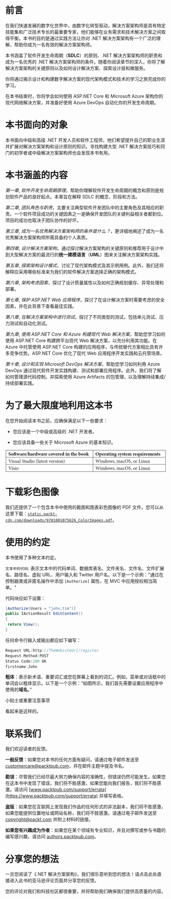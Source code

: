# 前言

在我们快速发展的数字化世界中，由数字化转型驱动，解决方案架构师是具有特定技能集和广泛技术专长的最重要专家，他们能够在业务需求和技术解决方案之间取得平衡。本书的目的是通过实践方法让你对 .NET 解决方案架构有一个广泛的理解，帮助你成为一名有效的解决方案架构师。

本书涵盖了软件开发生命周期（**SDLC**）的原则、.NET 解决方案架构师的职责和成为一名优秀的 .NET 解决方案架构师的条件。随着你阅读章节的深入，你将了解解决方案架构的关键原则以及如何设计解决方案、探索设计层和微服务。

你将通过揭示设计和构建数字解决方案的现代架构模式和技术的学习之旅完成你的学习。

在本书结束时，你将学会如何使用 ASP.NET Core 和 Microsoft Azure 架构你的现代网络解决方案，并准备好使用 Azure DevOps 自动化你的开发生命周期。

# 本书面向的对象

本书面向中级和高级 .NET 开发人员和软件工程师，他们希望提升自己的职业生涯并扩展对解决方案架构和设计原则的知识。寻找构建大型 .NET 解决方案技巧和窍门的初学者或中级解决方案架构师也会发现本书有用。

# 本书涵盖的内容

*第一章*, *软件开发生命周期原理*，帮助你理解软件开发生命周期的概念和原则是规划软件产品的良好起点。本章旨在解释 SDLC 的概念、阶段和方法。

*第二章*, *团队角色与职责*，主要关注典型软件开发团队中的主要角色及其相应的职责。一个软件项目成功的关键因素之一是确保开发团队的关键利益相关者都到位。项目的成功也取决于团队协作的好坏。

*第三章*, *成为一名优秀解决方案架构师的条件是什么？*，更详细地阐述了成为一名优秀解决方案架构师所需具备的个人素质。

*第四章*, *设计解决方案架构*，通过探讨解决方案架构的关键原则和推荐用于设计中到大型解决方案的最流行的**统一建模语言**（**UML**）图来关注解决方案架构实践。

*第五章*, *探索架构设计模式*，讨论了现代架构模式及其示例用例。此外，我们还将解释应采用哪些标准来为我们的软件解决方案选择正确的架构模式。

*第六章*, *架构考虑因素*，探讨了设计质量属性以及如何正确规划缓存、异常处理和部署。

*第七章*, *保护 ASP.NET Web 应用程序*，探讨了在设计解决方案时需要考虑的安全因素，并在此背景下查看最佳实践。

*第八章*, *在解决方案架构中进行测试*，探讨了不同类型的测试，包括单元测试、压力测试和自动化测试。

*第九章*, *使用 ASP.NET Core 和 Azure 构建现代 Web 解决方案*，帮助您学习如何使用 ASP.NET Core 构建跨平台现代 Web 解决方案，以充分利用其功能。在 Azure 中托管使用 ASP.NET Core 构建的应用程序，与传统替代方案相比具有许多竞争优势。ASP.NET Core 优化了现代 Web 应用程序开发实践和云托管场景。

*第十章*, *设计和实现 Microsoft DevOps 解决方案*，帮助您学习如何利用 Azure DevOps 通过现代软件开发实践构建、测试和部署应用程序。此外，我们将了解如何管理源代码控制，并探索使用 Azure Artifacts 的包管理，以及理解持续集成/持续部署实践。

# 为了最大限度地利用这本书

在您开始阅读本书之前，应确保满足以下一些要求：

+   您应该是一个中级或高级的 .NET 开发者。

+   您应该具备一些关于 Microsoft Azure 的基本知识。

![](img/Preface_Table.jpg)

# 下载彩色图像

我们还提供了一个包含本书中使用的截图和图表彩色图像的 PDF 文件。您可以从这里下载：[`static.packt-cdn.com/downloads/9781801075626_ColorImages.pdf`](https://static.packt-cdn.com/downloads/9781801075626_ColorImages.pdf)。

# 使用的约定

本书使用了多种文本约定。

`文本中的代码`: 表示文本中的代码单词、数据库表名、文件夹名、文件名、文件扩展名、路径名、虚拟 URL、用户输入和 Twitter 用户名。以下是一个示例："通过在控制器类或非匿名操作中添加 `[Authorize]` 属性，在 MVC 中应用授权相当简单。"

代码块应如下设置：

```cs
[Authorize(Users = "john,tim")]
public IActionResult EditContent() 
{ 
 return View(); 
}
```

任何命令行输入或输出都应如下编写：

```cs
Request URL:http://TheWebsiteUrl/register
Request Method:POST
Status Code:200 OK
firstname:John
```

**粗体**：表示新术语、重要词汇或您在屏幕上看到的词汇。例如，菜单或对话框中的单词会以粗体显示。以下是一个示例：“如图所示，我们首先需要设置应用程序中使用的**域名**。”

小贴士或重要注意事项

看起来是这样的。

# 联系我们

我们欢迎读者的反馈。

**一般反馈**：如果您对本书的任何方面有疑问，请通过电子邮件发送至 [customercare@packtpub.com](https://customercare@packtpub.com)，并在邮件主题中提及书名。

**勘误**：尽管我们已经尽最大努力确保内容的准确性，但错误仍然可能发生。如果您在这本书中发现了错误，我们将不胜感激，如果您能向我们报告，我们将不胜感激。请访问 [www.packtpub.com/support/errata](https://www.packtpub.com/support/errata) 并填写表格。

**盗版**：如果您在互联网上发现我们作品的任何形式的非法副本，我们将不胜感激，如果您能提供位置地址或网站名称，我们将不胜感激。请通过电子邮件发送至 [copyright@packt.com](https://copyright@packt.com) 并附上材料的链接。

**如果您有兴趣成为作者**：如果您在某个领域有专业知识，并且对撰写或参与书籍的编写感兴趣，请访问 [authors.packtpub.com](https://authors.packtpub.com)。

# 分享您的想法

一旦您阅读了《.NET 解决方案架构》，我们很乐意听到您的想法！请点击此处直接进入此书的亚马逊评论页面并分享您的反馈。

您的评论对我们和科技社区都很重要，并将帮助我们确保我们提供高质量的内容。
